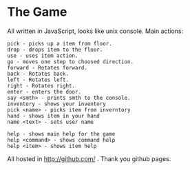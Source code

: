 The Game
========

All written in JavaScript, looks like unix console.
Main actions:

    pick - picks up a item from floor.
    drop - drops item to the floor.
    use - uses item action.
    go - moves one step to choosed direction.
    forward - Rotates forward.
    back - Rotates back.
    left - Rotates left.
    right - Rotates right.
    enter - enters the door.
    say <smth> - prints smth to the console.
    inventory - shows your inventory
    pick <name> - picks item from inverntory
    hand - shows item in your hand
    name <text> - sets user name	
    
    help - shows main help for the game
    help <command> - shows command help
    help <item> - shows item help

All hosted in http://github.com/ . Thank you github pages.

